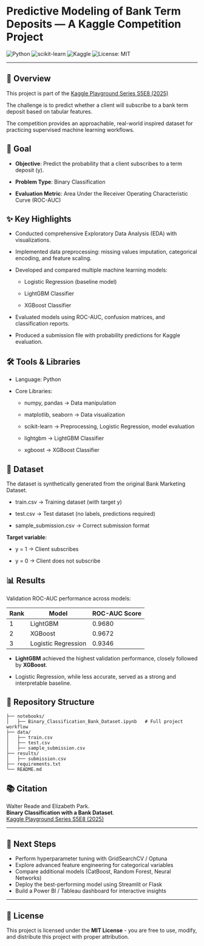 # Predictive Modeling of Bank Term Deposits — A Kaggle Competition Project
![Python](https://img.shields.io/badge/Python-3.9-blue)
![scikit-learn](https://img.shields.io/badge/scikit--learn-1.1.3-orange)
![Kaggle](https://img.shields.io/badge/Kaggle-Competition-blue)
![License: MIT](https://img.shields.io/badge/License-MIT-green.svg)

---

## 📌 Overview

This project is part of the [Kaggle Playground Series S5E8 (2025)](https://kaggle.com/competitions/playground-series-s5e8) 

The challenge is to predict whether a client will subscribe to a bank term deposit based on tabular features.

The competition provides an approachable, real-world inspired dataset for practicing supervised machine learning workflows.
  
## 🎯 Goal

-  **Objective**: Predict the probability that a client subscribes to a term deposit (y).

-  **Problem Type**: Binary Classification

-  **Evaluation Metric**: Area Under the Receiver Operating Characteristic Curve (ROC-AUC)

## ✨ Key Highlights

-  Conducted comprehensive Exploratory Data Analysis (EDA) with visualizations.

-  Implemented data preprocessing: missing values imputation, categorical encoding, and feature scaling.

-  Developed and compared multiple machine learning models:

    -  Logistic Regression (baseline model)

    -  LightGBM Classifier

    -  XGBoost Classifier

-  Evaluated models using ROC-AUC, confusion matrices, and classification reports.

-  Produced a submission file with probability predictions for Kaggle evaluation.

## 🛠️ Tools & Libraries

-  Language: Python

-  Core Libraries:

    -  numpy, pandas → Data manipulation

    -  matplotlib, seaborn → Data visualization

    -  scikit-learn → Preprocessing, Logistic Regression, model evaluation

    -  lightgbm → LightGBM Classifier

    -  xgboost → XGBoost Classifier


## 📂 Dataset

The dataset is synthetically generated from the original Bank Marketing Dataset.

  -  train.csv → Training dataset (with target y)

  -  test.csv → Test dataset (no labels, predictions required)

  -  sample_submission.csv → Correct submission format

**Target variable**:

  -  y = 1 → Client subscribes

  -  y = 0 → Client does not subscribe

## 📊 Results

Validation ROC-AUC performance across models:

|   Rank  |          Model          | ROC-AUC Score |
|---------|-------------------------|---------------|
|    1    |         LightGBM        |     0.9680    |
|    2    |          XGBoost	      |     0.9672    |
|    3    |   Logistic Regression   |     0.9346    |

- **LightGBM** achieved the highest validation performance, closely followed by **XGBoost**.

- Logistic Regression, while less accurate, served as a strong and interpretable baseline.

## 📁 Repository Structure
```
├── notebooks/
│   ├── Binary_Classification_Bank_Dataset.ipynb   # Full project workflow
├── data/
│   ├── train.csv
│   ├── test.csv
│   ├── sample_submission.csv
├── results/
│   ├── submission.csv
├── requirements.txt
└── README.md
```
## 📚 Citation  
Walter Reade and Elizabeth Park.  
**Binary Classification with a Bank Dataset**.  
[Kaggle Playground Series S5E8 (2025)](https://kaggle.com/competitions/playground-series-s5e8)  

---

## 🚀 Next Steps  
- Perform hyperparameter tuning with GridSearchCV / Optuna  
- Explore advanced feature engineering for categorical variables  
- Compare additional models (CatBoost, Random Forest, Neural Networks)  
- Deploy the best-performing model using Streamlit or Flask  
- Build a Power BI / Tableau dashboard for interactive insights  

---

## 📄 License  
This project is licensed under the **MIT License** - you are free to use, modify, and distribute this project with proper attribution. 


